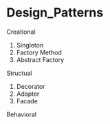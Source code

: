 # Design_Patterns

Creational
1) Singleton
2) Factory Method
3) Abstract Factory

Structual
1) Decorator
2) Adapter
3) Facade

Behavioral
